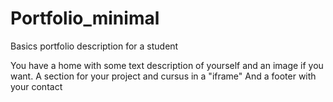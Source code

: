 # Portfolio_minimal
Basics portfolio description for a student

You have a home with some text description of yourself and an image if you want.
A section for your project and cursus in a "iframe"
And a footer with your contact
